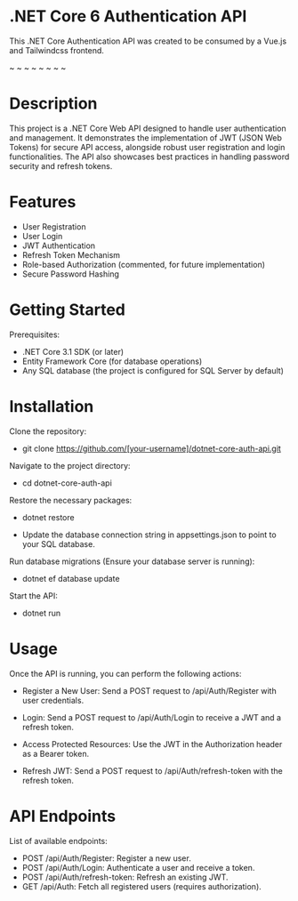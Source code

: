# .NET Core 6 Authentication API
 










This .NET Core Authentication API was created to be consumed by a Vue.js and Tailwindcss frontend. 

~
~
~
~
~
~
~
~

# Description
This project is a .NET Core Web API designed to handle user authentication and management. It demonstrates the implementation of JWT (JSON Web Tokens) for secure API access, alongside robust user registration and login functionalities. The API also showcases best practices in handling password security and refresh tokens.

# Features

- User Registration
- User Login
- JWT Authentication
- Refresh Token Mechanism
- Role-based Authorization (commented, for future implementation)
- Secure Password Hashing

# Getting Started

Prerequisites:

- .NET Core 3.1 SDK (or later)
- Entity Framework Core (for database operations)
- Any SQL database (the project is configured for SQL Server by default)

# Installation

Clone the repository:
- git clone https://github.com/[your-username]/dotnet-core-auth-api.git


Navigate to the project directory:
- cd dotnet-core-auth-api

Restore the necessary packages:
- dotnet restore

- Update the database connection string in appsettings.json to point to your SQL database.

Run database migrations (Ensure your database server is running):
- dotnet ef database update

Start the API:
- dotnet run

# Usage

Once the API is running, you can perform the following actions:

- Register a New User: Send a POST request to /api/Auth/Register with user credentials.
  
- Login: Send a POST request to /api/Auth/Login to receive a JWT and a refresh token.

- Access Protected Resources: Use the JWT in the Authorization header as a Bearer token.

- Refresh JWT: Send a POST request to /api/Auth/refresh-token with the refresh token.

# API Endpoints

List of available endpoints:

- POST /api/Auth/Register: Register a new user.
- POST /api/Auth/Login: Authenticate a user and receive a token.
- POST /api/Auth/refresh-token: Refresh an existing JWT.
- GET /api/Auth: Fetch all registered users (requires authorization).

